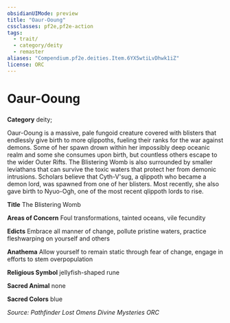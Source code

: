 ```yaml
---
obsidianUIMode: preview
title: "Oaur-Ooung"
cssclasses: pf2e,pf2e-action
tags:
  - trait/
  - category/deity
  - remaster
aliases: "Compendium.pf2e.deities.Item.6YX5wtiLvDhwk1iZ"
license: ORC
---
```

# Oaur-Ooung

### 

**Category** deity; 




Oaur-Ooung is a massive, pale fungoid creature covered with blisters that endlessly give birth to more qlippoths, fueling their ranks for the war against demons. Some of her spawn drown within her impossibly deep oceanic realm and some she consumes upon birth, but countless others escape to the wider Outer Rifts. The Blistering Womb is also surrounded by smaller leviathans that can survive the toxic waters that protect her from demonic intrusions. Scholars believe that Cyth-V'sug, a qlippoth who became a demon lord, was spawned from one of her blisters. Most recently, she also gave birth to Nyuo-Ogh, one of the most recent qlippoth lords to rise.

**Title** The Blistering Womb

**Areas of Concern** Foul transformations, tainted oceans, vile fecundity

**Edicts** Embrace all manner of change, pollute pristine waters, practice fleshwarping on yourself and others

**Anathema** Allow yourself to remain static through fear of change, engage in efforts to stem overpopulation

**Religious Symbol** jellyfish-shaped rune

**Sacred Animal** none

**Sacred Colors** blue

*Source: Pathfinder Lost Omens Divine Mysteries*
*ORC*